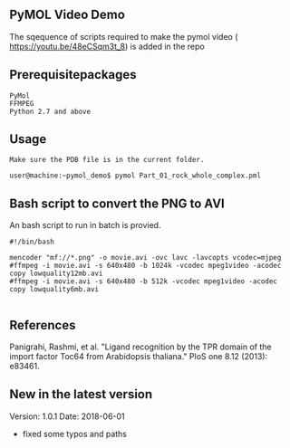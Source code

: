 ## PyMOL Video Demo
The sqequence of scripts required to make the pymol video (
https://youtu.be/48eCSqm3t_8)
is added in the repo


## Prerequisitepackages

```
PyMol
FFMPEG
Python 2.7 and above
```
## Usage

```
Make sure the PDB file is in the current folder.

user@machine:~pymol_demo$ pymol Part_01_rock_whole_complex.pml

```
## Bash script to convert the PNG to AVI

An bash script to run in batch is provied.

```
#!/bin/bash

mencoder "mf://*.png" -o movie.avi -ovc lavc -lavcopts vcodec=mjpeg
#ffmpeg -i movie.avi -s 640x480 -b 1024k -vcodec mpeg1video -acodec copy lowquality12mb.avi
#ffmpeg -i movie.avi -s 640x480 -b 512k -vcodec mpeg1video -acodec copy lowquality6mb.avi


```

## References

Panigrahi, Rashmi, et al. "Ligand recognition by the TPR domain of the import factor Toc64 from Arabidopsis thaliana."
PloS one 8.12 (2013): e83461.

## New in the latest version

Version: 1.0.1
Date: 2018-06-01

* fixed some typos and paths


